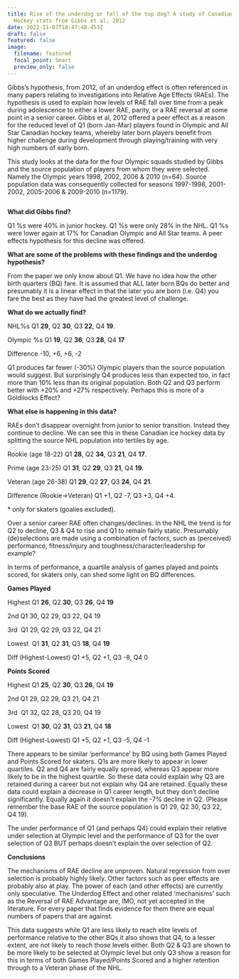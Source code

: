 ```yaml
---
title: Rise of the underdog or fall of the top dog? A study of Canadian Ice
  Hockey stats from Gibbs et al, 2012
date: 2022-11-07T18:47:48.453Z
draft: false
featured: false
image:
  filename: featured
  focal_point: Smart
  preview_only: false
---
```

<meta name="twitter:card" content="summary_large_image" />
<meta name="twitter:site" content="@nothirdman" />
<meta name="twitter:title" content="Rise of the underdog or fall of the top dog? A study of Canadian Ice Hockey stats from Gibbs et al, 2012" />
<meta name="twitter:description" content="An investigation into the RAE profile of the Olympic Canadian Ice Hockey teams and their source population used by Gibbs et al, 2012, to publish the Underdog Hypothesis." />
<meta name="twitter:image" content="https://onemoresummer.co.uk/post/rise-of-the-underdog-or-fall-of-the-top-dog-a-study-of-canadian-ice-hockey-stats-from-gibbs-et-al-2012/ice-hockey.png" />

Gibbs’s hypothesis, from 2012, of an underdog effect is often referenced in many papers relating to investigations into Relative Age Effects (RAEs). The hypothesis is used to explain how levels of RAE fall over time from a peak during adolescence to either a lower RAE, parity, or a RAE reversal at some point in a senior career. Gibbs et al, 2012 offered a peer effect as a reason for the reduced level of Q1 (born Jan-Mar) players found in Olympic and All Star Canadian hockey teams, whereby later born players benefit from higher challenge during development through playing/training with very high numbers of early born.

This study looks at the data for the four Olympic squads studied by Gibbs and the source population of players from whom they were selected. Namely the Olympic years 1998, 2002, 2006 & 2010 (n=64). Source population data was consequently collected for seasons 1997-1998, 2001-2002, 2005-2006 & 2009-2010 (n=1179).

![]()

**What did Gibbs find?**

Q1 %s were 40% in junior hockey. Q1 %s were only 28% in the NHL. Q1 %s were lower again at 17% for Canadian Olympic and All Star teams. A peer effects hypothesis for this decline was offered.

**What are some of the problems with these findings and the underdog hypothesis?**

From the paper we only know about Q1. We have no idea how the other birth quarters (BQ) fare. It is assumed that ALL later born BQs do better and presumably it is a linear effect in that the later you are born (i.e. Q4) you fare the best as they have had the greatest level of challenge.

**What do we actually find?**

NHL%s Q1 **29**, Q2 **30**, Q3 **22**, Q4 **19**.

Olympic %s Q1 **19**, Q2 **36**, Q3 **28**, Q4 **17**

Difference -10, +6, +6, -2

Q1 produces far fewer (-30%) Olympic players than the source population would suggest. But surprisingly Q4 produces less than expected too, in fact more than 10% less than its original population. Both Q2 and Q3 perform better with +20% and +27% respectively. Perhaps this is more of a Goldilocks Effect?

**What else is happening in this data?**

RAEs don’t disappear overnight from junior to senior transition. Instead they continue to decline. We can see this in these Canadian ice hockey data by splitting the source NHL population into tertiles by age.

Rookie (age 18-22) Q1 **28**, Q2 **34**, Q3 **21**, Q4 **17**.

Prime (age 23-25) Q1 **31**, Q2 **29**, Q3 **21**, Q4 **19**.

Veteran (age 26-38) Q1 **29**, Q2 **27**, Q3 **24**, Q4 **21**.

Difference (Rookie->Veteran) Q1 +1, Q2 -7, Q3 +3, Q4 +4.

\* only for skaters (goalies excluded).

Over a senior career RAE often changes/declines. In the NHL the trend is for Q2 to decline, Q3 & Q4 to rise and Q1 to remain fairly static. Presumably (de)selections are made using a combination of factors, such as (perceived) performance, fitness/injury and toughness/character/leadership for example?

In terms of performance, a quartile analysis of games played and points scored, for skaters only, can shed some light on BQ differences. 

**Games Played**

Highest Q1 **26**, Q2 **30**, Q3 **26**, Q4 **19**

2nd Q1 30, Q2 29, Q3 22, Q4 19

3rd  Q1 29, Q2 29, Q3 22, Q4 21

Lowest  Q1 **31**, Q2 **31**, Q3 **18**, Q4 **19**

Diff (Highest-Lowest) Q1 +5, Q2 +1, Q3 -8, Q4 0

**Points Scored**

Highest Q1 **25**, Q2 **30**, Q3 **26**, Q4 **19**

2nd Q1 29, Q2 29, Q3 21, Q4 21

3rd  Q1 32, Q2 28, Q3 20, Q4 19

Lowest  Q1 **30**, Q2 **31**, Q3 **21**, Q4 **18**

Diff (Highest-Lowest) Q1 +5, Q2 +1, Q3 -5, Q4 -1

There appears to be similar ‘performance’ by BQ using both Games Played and Points Scored for skaters. Q1s are more likely to appear in lower quartiles. Q2 and Q4 are fairly equally spread, whereas Q3 appear more likely to be in the highest quartile. So these data could explain why Q3 are retained during a career but not explain why Q4 are retained. Equally these data could explain a decrease in Q1 career length, but they don’t decline significantly. Equally again it doesn’t explain the -7% decline in Q2. (Please remember the base RAE of the source population is Q1 29, Q2 30, Q3 22, Q4 19).

The under performance of Q1 (and perhaps Q4) could explain their relative under selection at Olympic level and the performance of Q3 for the over selection of Q3 BUT perhaps doesn’t explain the over selection of Q2.

**C﻿onclusions**

The mechanisms of RAE decline are unproven. Natural regression from over selection is probably highly likely. Other factors such as peer effects are probably also at play. The power of each (and other effects) are currently only speculative. The Underdog Effect and other related ‘mechanisms’ such as the Reversal of RAE Advantage are, IMO, not yet accepted in the literature. For every paper that finds evidence for them there are equal numbers of papers that are against. 

This data suggests while Q1 are less likely to reach elite levels of performance relative to the other BQs it also shows that Q4, to a lesser extent, are not likely to reach those levels either. Both Q2 & Q3 are shown to be more likely to be selected at Olympic level but only Q3 show a reason for this in terms of both Games Played/Points Scored and a higher retention through to a Veteran phase of the NHL.